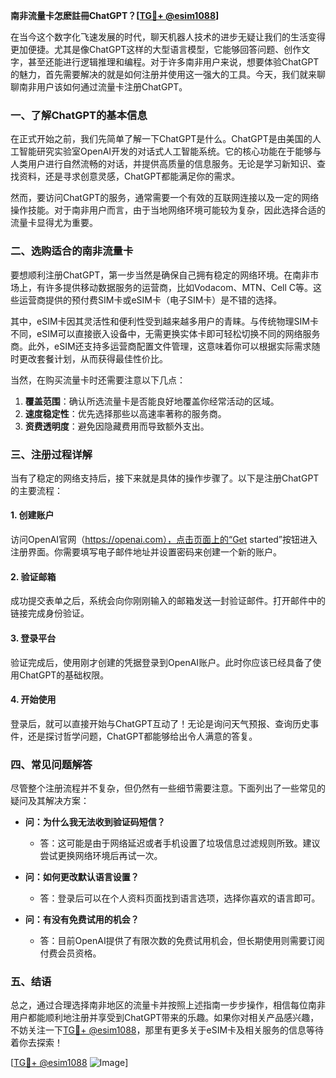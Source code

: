 **南非流量卡怎麽註冊ChatGPT？[[TG💪+ @esim1088](https://t.me/s/esim1088)]**

在当今这个数字化飞速发展的时代，聊天机器人技术的进步无疑让我们的生活变得更加便捷。尤其是像ChatGPT这样的大型语言模型，它能够回答问题、创作文字，甚至还能进行逻辑推理和编程。对于许多南非用户来说，想要体验ChatGPT的魅力，首先需要解决的就是如何注册并使用这一强大的工具。今天，我们就来聊聊南非用户该如何通过流量卡注册ChatGPT。

### 一、了解ChatGPT的基本信息

在正式开始之前，我们先简单了解一下ChatGPT是什么。ChatGPT是由美国的人工智能研究实验室OpenAI开发的对话式人工智能系统。它的核心功能在于能够与人类用户进行自然流畅的对话，并提供高质量的信息服务。无论是学习新知识、查找资料，还是寻求创意灵感，ChatGPT都能满足你的需求。

然而，要访问ChatGPT的服务，通常需要一个有效的互联网连接以及一定的网络操作技能。对于南非用户而言，由于当地网络环境可能较为复杂，因此选择合适的流量卡显得尤为重要。

### 二、选购适合的南非流量卡

要想顺利注册ChatGPT，第一步当然是确保自己拥有稳定的网络环境。在南非市场上，有许多提供移动数据服务的运营商，比如Vodacom、MTN、Cell C等。这些运营商提供的预付费SIM卡或eSIM卡（电子SIM卡）是不错的选择。

其中，eSIM卡因其灵活性和便利性受到越来越多用户的青睐。与传统物理SIM卡不同，eSIM可以直接嵌入设备中，无需更换实体卡即可轻松切换不同的网络服务商。此外，eSIM还支持多运营商配置文件管理，这意味着你可以根据实际需求随时更改套餐计划，从而获得最佳性价比。

当然，在购买流量卡时还需要注意以下几点：

1. **覆盖范围**：确认所选流量卡是否能良好地覆盖你经常活动的区域。
2. **速度稳定性**：优先选择那些以高速率著称的服务商。
3. **资费透明度**：避免因隐藏费用而导致额外支出。

### 三、注册过程详解

当有了稳定的网络支持后，接下来就是具体的操作步骤了。以下是注册ChatGPT的主要流程：

#### 1. 创建账户

访问OpenAI官网（https://openai.com），点击页面上的“Get started”按钮进入注册界面。你需要填写电子邮件地址并设置密码来创建一个新的账户。

#### 2. 验证邮箱

成功提交表单之后，系统会向你刚刚输入的邮箱发送一封验证邮件。打开邮件中的链接完成身份验证。

#### 3. 登录平台

验证完成后，使用刚才创建的凭据登录到OpenAI账户。此时你应该已经具备了使用ChatGPT的基础权限。

#### 4. 开始使用

登录后，就可以直接开始与ChatGPT互动了！无论是询问天气预报、查询历史事件，还是探讨哲学问题，ChatGPT都能够给出令人满意的答复。

### 四、常见问题解答

尽管整个注册流程并不复杂，但仍然有一些细节需要注意。下面列出了一些常见的疑问及其解决方案：

- **问：为什么我无法收到验证码短信？**
  - 答：这可能是由于网络延迟或者手机设置了垃圾信息过滤规则所致。建议尝试更换网络环境后再试一次。
  
- **问：如何更改默认语言设置？**
  - 答：登录后可以在个人资料页面找到语言选项，选择你喜欢的语言即可。

- **问：有没有免费试用的机会？**
  - 答：目前OpenAI提供了有限次数的免费试用机会，但长期使用则需要订阅付费会员资格。

### 五、结语

总之，通过合理选择南非地区的流量卡并按照上述指南一步步操作，相信每位南非用户都能顺利地注册并享受到ChatGPT带来的乐趣。如果你对相关产品感兴趣，不妨关注一下[TG💪+ @esim1088](https://t.me/s/esim1088)，那里有更多关于eSIM卡及相关服务的信息等待着你去探索！

[[TG💪+ @esim1088](https://t.me/s/esim1088) ![Image](https://i.postimg.cc/4NQfJmqS/Snipaste-2025-05-13-00-14-12.png)]